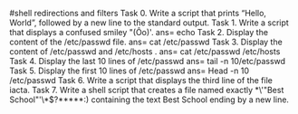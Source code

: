 #shell redirections and filters
Task 0. Write a script that prints “Hello, World”, followed by a new line to the standard output.
Task 1. Write a script that displays a confused smiley "(Ôo)'. ans= echo
Task 2. Display the content of the /etc/passwd file. ans= cat /etc/passwd
Task 3. Display the content of /etc/passwd and /etc/hosts . ans= cat /etc/passwd /etc/hosts
Task 4. Display the last 10 lines of /etc/passwd  ans= tail -n 10/etc/passwd
Task 5. Display the first 10 lines of /etc/passwd ans= Head -n 10 /etc/passwd
Task 6. Write a script that displays the third line of the file iacta.
Task 7. Write a shell script that creates a file named exactly \*\\'"Best School"\'\\*$\?\*\*\*\*\*:) containing the text Best School ending by a new line.
